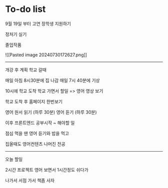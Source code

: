 # To-do list

9월 19일 부터
고연 장학생 지원하기

정처기 실기

졸업작품

![[Pasted image 20240730172627.png]]



-----

개강 후 계획
학교 갈때 

매일 아침 8시30분에 집 나감
매일 7시 40분에 기상

10시에 학교 도착
학교 가면서 할일 => 영어 영상 보기 

학교 도착 후 홈페이지 한번보기

영어 원서 읽기 (하루 30분)
영어 듣기 (하루 30분)

이후 프론트엔드 공부시작
~ 해야할 일

점심 먹을 땐 영어 듣기와 밥을 먹고

집올때도 영어컨텐츠
나머진 전공

----------------------------------------
오늘 할일

2시간 프로젝트 
영어 보면서 1시간정도 쉬다가

나가서 서점 가서 책좀 사자
